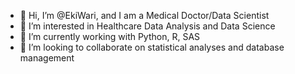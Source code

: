 - 👋 Hi, I’m @EkiWari, and I am a Medical Doctor/Data Scientist
- 👀 I’m interested in Healthcare Data Analysis and Data Science
- 🌱 I’m currently working with Python, R, SAS
- 💞️ I’m looking to collaborate on statistical analyses and database management


<!---
EkiWari/EkiWari is a ✨ special ✨ repository because its `README.md` (this file) appears on your GitHub profile.
You can click the Preview link to take a look at your changes.
--->
